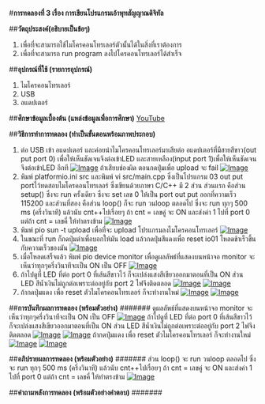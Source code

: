 #**การทดลองที่ 3 เรื่อง การเขียนโปรแกรมเอ้าพุทสัญญาณดิจิทัล**

##**วัตถุประสงค์(อธิบายเป็นข้อๆ)**
1. เพื่อที่จะสามารถใช้ไมโครคอนโทรเลอร์ตัวนั้นได้ในสิ่งที่เราต้องการ
2. เพื่อที่จะสามารถ run program ลงไปโครคอนโทรเลอร์ได้สำเร็จ

##**อุปกรณ์ที่ใช้ (รายการอุปกรณ์)**
1. ไมโครคอนโทรเลอร์
2. USB
3. อแดปเตอร์

##**ศึกษาข้อมูลเบื้องต้น (แหล่งข้อมูลเพื่อการศึกษา)**
[YouTube](https://www.youtube.com/watch?v=CCnN1WJsXQY)

##**วิธีการทำการทดลอง (ทำเป็นขั้นตอนพร้อมภาพประกอบ)**
1. ต่อ USB เข้า อแดปเตอร์ และค่อยนำไมโครคอนโทรเลอร์มาเสียต่อ อแดปเตอร์ที่มีสายสีขาว(out put port 0) เพื่อให้เห็นชัดเจนจึงต่อเข้าLED และสายเหลือง(input port 1)เพื่อให้เห็นชัดเจนจึงต่อเข้าLED อีกที [![Image](https://imgbb.com/)](https://ibb.co/v3hwY5V) ถ้าเสียบช่องผิด ตอนกดปุ่มเพื่อ upload จะ fail [![Image](https://imgbb.com/)](https://ibb.co/Y4SyWrv)
2. พิมพ์ platformio.ini src และพิมพ์ vi src/main.cpp ซึ่งเป็นโปรแกรม 03 out put portไว้ทดสอบไมโครคอนโทรเลอร์ ซึ่งเขียนด้วยภาษา C/C++ มี 2 ส่วน ส่วนแรก คือส่วน setup() ซึ่งจะ run ครั้งเดียว ซึ่งจะ set เลข 0 ให้เป็น port out put ออกที่ความเร็ว 115200  และส่วนที่สอง คือส่วน loop() ก็จะ run วนloop ตลอดไป ซึ่งจะ run ทุกๆ 500 ms (ครึ่งวินาที) แล้วนับ cnt++ไปเรื่อยๆ ถ้า cnt = เลขคู่ จะ ON และส่งค่า 1 ไปที่ port 0 แต่ถ้า cnt = เลขคี่ ให้ทำตรงข้าม [![Image](https://imgbb.com/)](https://ibb.co/dLCfHHd)
3. พิมพ์ pio sun -t upload เพื่อที่จะ upload โปรแกรมลงไมโครคอนโทรเลอร์ [![Image](https://imgbb.com/)](https://ibb.co/N1ftbxH)
4. ในขณะที่ run ก็กดปุ่มดำเพื่อบอกให้มัน load แล้วกดปุ่มสีแดงเพื่อ reset io01 โหลดช้าเร็วขึ้นกับความเร็วของมัน [![Image](https://imgbb.com/)](https://ibb.co/7XZQYZ4)
5. เมื่อโหลดเสร็จแล้ว พิมพ์ pio device monitor เพื่อดูผลลัพธ์ที่แสดงบนหน้าจอ monitor จะเห็นว่าทุกๆครึ่งวินาทีจะเป็น ON เป็น OFF [![Image](https://imgbb.com/)](https://ibb.co/6XxZFPn)
6. ถ้าไปดูที่ LED ที่ต่อ port 0 ที่เส้นสีขาวไว้ ก็จะเปล่งแสงสีเขียวออกมาตอนที่เป็น ON ส่วน LED สีน้ำเงินไม่ถูกต่อเพราะต่ออยู่กับ port 2 ไฟจึงติดตลอด [![Image](https://imgbb.com/)](https://ibb.co/zFS9sFt) [![Image](https://imgbb.com/)](https://ibb.co/qkn7FdL) 
7. ถ้ากดปุ่มแดง เพื่อ reset ตัวไมโครคอนโทรเลอร์ ก็จะทำงานใหม่   [![Image](https://imgbb.com/)](https://ibb.co/ZVw02jJ) [![Image](https://imgbb.com/)](https://ibb.co/GkWh6YH) 

##**การบันทึกผลการทดลอง (พร้อมตัวอย่าง)**
####### ดูผลลัพธ์ที่แสดงบนหน้าจอ monitor จะเห็นว่าทุกๆครึ่งวินาทีจะเป็น ON เป็น OFF [![Image](https://imgbb.com/)](https://ibb.co/6XxZFPn) ถ้าไปดูที่ LED ที่ต่อ port 0 ที่เส้นสีขาวไว้ ก็จะเปล่งแสงสีเขียวออกมาตอนที่เป็น ON ส่วน LED สีน้ำเงินไม่ถูกต่อเพราะต่ออยู่กับ port 2 ไฟจึงติดตลอด [![Image](https://imgbb.com/)](https://ibb.co/zFS9sFt) [![Image](https://imgbb.com/)](https://ibb.co/qkn7FdL) ถ้ากดปุ่มแดง เพื่อ reset ตัวไมโครคอนโทรเลอร์ ก็จะทำงานใหม่   [![Image](https://imgbb.com/)](https://ibb.co/ZVw02jJ) [![Image](https://imgbb.com/)](https://ibb.co/GkWh6YH) 

##**อภิปรายผลการทดลอง (พร้อมตัวอย่าง)**
####### ส่วน loop() จะ run วนloop ตลอดไป ซึ่งจะ run ทุกๆ 500 ms (ครึ่งวินาที) แล้วนับ cnt++ไปเรื่อยๆ ถ้า cnt = เลขคู่ จะ ON และส่งค่า 1 ไปที่ port 0 แต่ถ้า cnt = เลขคี่ ให้ทำตรงข้าม [![Image](https://imgbb.com/)](https://ibb.co/dLCfHHd)

##**คำถามหลังการทดลอง (พร้อมตัวอย่างคำตอบ)**
#######

